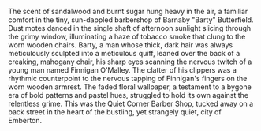 The scent of sandalwood and burnt sugar hung heavy in the air, a familiar comfort in the tiny, sun-dappled barbershop of Barnaby "Barty" Butterfield.  Dust motes danced in the single shaft of afternoon sunlight slicing through the grimy window, illuminating a haze of tobacco smoke that clung to the worn wooden chairs.  Barty, a man whose thick, dark hair was always meticulously sculpted into a meticulous quiff, leaned over the back of a creaking, mahogany chair, his sharp eyes scanning the nervous twitch of a young man named Finnigan O'Malley.  The clatter of his clippers was a rhythmic counterpoint to the nervous tapping of Finnigan's fingers on the worn wooden armrest.  The faded floral wallpaper, a testament to a bygone era of bold patterns and pastel hues, struggled to hold its own against the relentless grime. This was the Quiet Corner Barber Shop, tucked away on a back street in the heart of the bustling, yet strangely quiet, city of Emberton.
